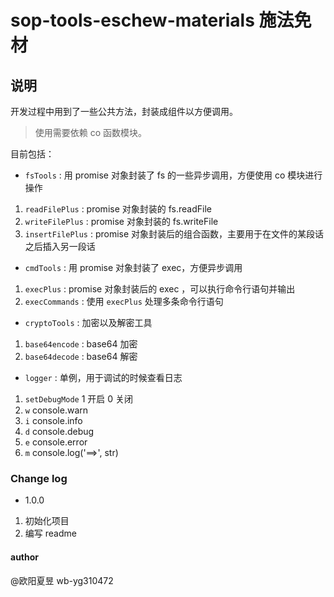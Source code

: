 # sop-tools-eschew-materials 施法免材

## 说明

开发过程中用到了一些公共方法，封装成组件以方便调用。

>使用需要依赖 co 函数模块。

目前包括：

- `fsTools` : 用 promise 对象封装了 fs 的一些异步调用，方便使用 co 模块进行操作

1. `readFilePlus` :  promise 对象封装的 fs.readFile
2. `writeFilePlus` : promise 对象封装的 fs.writeFile
3. `insertFilePlus` : promise 对象封装后的组合函数，主要用于在文件的某段话之后插入另一段话

- `cmdTools` : 用 promise 对象封装了 exec，方便异步调用

1. `execPlus` : promise 对象封装后的 exec ，可以执行命令行语句并输出
2. `execCommands` : 使用 `execPlus` 处理多条命令行语句

- `cryptoTools` :  加密以及解密工具

1. `base64encode` : base64 加密 
2. `base64decode` : base64 解密

- `logger` : 单例，用于调试的时候查看日志

1. `setDebugMode` 1 开启 0 关闭
2. `w` console.warn
3. `i` console.info
4. `d` console.debug
5. `e` console.error
6. `m` console.log('==>', str) 


### Change log

- 1.0.0

1. 初始化项目
2. 编写 readme

#### author

@欧阳夏昱 wb-yg310472